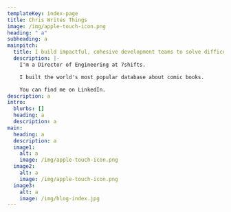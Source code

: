 ```yaml
---
templateKey: index-page
title: Chris Writes Things
image: /img/apple-touch-icon.png
heading: " a"
subheading: a
mainpitch:
  title: I build impactful, cohesive development teams to solve difficult problems.
  description: |-
    I'm a Director of Engineering at 7shifts.

    I built the world's most popular database about comic books.

    You can find me on LinkedIn.
description: a
intro:
  blurbs: []
  heading: a
  description: a
main:
  heading: a
  description: a
  image1:
    alt: a
    image: /img/apple-touch-icon.png
  image2:
    alt: a
    image: /img/apple-touch-icon.png
  image3:
    alt: a
    image: /img/blog-index.jpg
---
```

